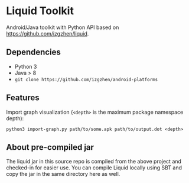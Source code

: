 Liquid Toolkit
=====

Android/Java toolkit with Python API based on https://github.com/izgzhen/liquid.

## Dependencies

- Python 3
- Java > 8
- `git clone https://github.com/izgzhen/android-platforms`

## Features

Import graph visualization (`<depth>` is the maximum package namespace depth):

```
python3 import-graph.py path/to/some.apk path/to/output.dot <depth>
```

## About pre-compiled jar

The liquid jar in this source repo is compiled from the above project and
checked-in for easier use. You can compile Liquid locally using SBT and copy
the jar in the same directory here as well.

